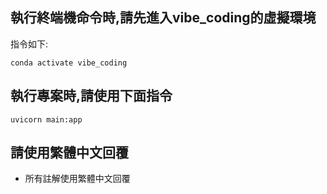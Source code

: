 ## 執行終端機命令時,請先進入vibe_coding的虛擬環境

指令如下:

`conda activate vibe_coding`

## 執行專案時,請使用下面指令

`uvicorn main:app`

## 請使用繁體中文回覆
- 所有註解使用繁體中文回覆

